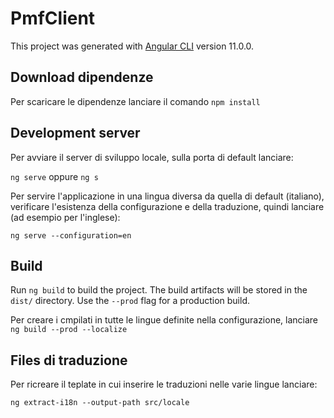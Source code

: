 # PmfClient

This project was generated with [Angular CLI](https://github.com/angular/angular-cli) version 11.0.0.

## Download dipendenze

Per scaricare le dipendenze lanciare il comando `npm install`

## Development server

Per avviare il server di sviluppo locale, sulla porta di default lanciare:

`ng serve` oppure `ng s`

Per servire l'applicazione in una lingua diversa da quella di default (italiano), verificare l'esistenza della configurazione e della traduzione, quindi lanciare (ad esempio per l'inglese):

`ng serve --configuration=en`

## Build

Run `ng build` to build the project. The build artifacts will be stored in the `dist/` directory. Use the `--prod` flag for a production build.

Per creare i cmpilati in tutte le lingue definite nella configurazione, lanciare `ng build --prod --localize`

## Files di traduzione

Per ricreare il teplate in cui inserire le traduzioni nelle varie lingue lanciare:

`ng extract-i18n --output-path src/locale`

